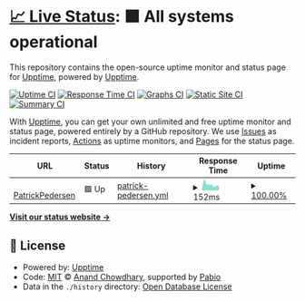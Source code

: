 # [📈 Live Status](https://status.patrickpedersen.tech): <!--live status--> **🟩 All systems operational**

This repository contains the open-source uptime monitor and status page for [Upptime](https://upptime.js.org), powered by [Upptime](https://github.com/upptime/upptime).

[![Uptime CI](https://github.com/PatrickPedersenTech/uptime-monitor/workflows/Uptime%20CI/badge.svg)](https://github.com/PatrickPedersenTech/uptime-monitor/actions?query=workflow%3A%22Uptime+CI%22)
[![Response Time CI](https://github.com/PatrickPedersenTech/uptime-monitor/workflows/Response%20Time%20CI/badge.svg)](https://github.com/PatrickPedersenTech/uptime-monitor/actions?query=workflow%3A%22Response+Time+CI%22)
[![Graphs CI](https://github.com/PatrickPedersenTech/uptime-monitor/workflows/Graphs%20CI/badge.svg)](https://github.com/PatrickPedersenTech/uptime-monitor/actions?query=workflow%3A%22Graphs+CI%22)
[![Static Site CI](https://github.com/PatrickPedersenTech/uptime-monitor/workflows/Static%20Site%20CI/badge.svg)](https://github.com/PatrickPedersenTech/uptime-monitor/actions?query=workflow%3A%22Static+Site+CI%22)
[![Summary CI](https://github.com/PatrickPedersenTech/uptime-monitor/workflows/Summary%20CI/badge.svg)](https://github.com/PatrickPedersenTech/uptime-monitor/actions?query=workflow%3A%22Summary+CI%22)

With [Upptime](https://upptime.js.org), you can get your own unlimited and free uptime monitor and status page, powered entirely by a GitHub repository. We use [Issues](https://github.com/upptime/upptime/issues) as incident reports, [Actions](https://github.com/PatrickPedersenTech/uptime-monitor/actions) as uptime monitors, and [Pages](https://status.patrickpedersen.tech) for the status page.

<!--start: status pages-->
<!-- This summary is generated by Upptime (https://github.com/upptime/upptime) -->
<!-- Do not edit this manually, your changes will be overwritten -->
<!-- prettier-ignore -->
| URL | Status | History | Response Time | Uptime |
| --- | ------ | ------- | ------------- | ------ |
| <img alt="" src="https://icons.duckduckgo.com/ip3/patrickpedersen.tech.ico" height="13"> [PatrickPedersen](https://patrickpedersen.tech) | 🟩 Up | [patrick-pedersen.yml](https://github.com/PatrickPedersenTech/uptime-monitor/commits/HEAD/history/patrick-pedersen.yml) | <details><summary><img alt="Response time graph" src="./graphs/patrick-pedersen/response-time-week.png" height="20"> 152ms</summary><br><a href="https://status.patrickpedersen.tech/history/patrick-pedersen"><img alt="Response time 148" src="https://img.shields.io/endpoint?url=https%3A%2F%2Fraw.githubusercontent.com%2FPatrickPedersenTech%2Fuptime-monitor%2FHEAD%2Fapi%2Fpatrick-pedersen%2Fresponse-time.json"></a><br><a href="https://status.patrickpedersen.tech/history/patrick-pedersen"><img alt="24-hour response time 117" src="https://img.shields.io/endpoint?url=https%3A%2F%2Fraw.githubusercontent.com%2FPatrickPedersenTech%2Fuptime-monitor%2FHEAD%2Fapi%2Fpatrick-pedersen%2Fresponse-time-day.json"></a><br><a href="https://status.patrickpedersen.tech/history/patrick-pedersen"><img alt="7-day response time 152" src="https://img.shields.io/endpoint?url=https%3A%2F%2Fraw.githubusercontent.com%2FPatrickPedersenTech%2Fuptime-monitor%2FHEAD%2Fapi%2Fpatrick-pedersen%2Fresponse-time-week.json"></a><br><a href="https://status.patrickpedersen.tech/history/patrick-pedersen"><img alt="30-day response time 163" src="https://img.shields.io/endpoint?url=https%3A%2F%2Fraw.githubusercontent.com%2FPatrickPedersenTech%2Fuptime-monitor%2FHEAD%2Fapi%2Fpatrick-pedersen%2Fresponse-time-month.json"></a><br><a href="https://status.patrickpedersen.tech/history/patrick-pedersen"><img alt="1-year response time 148" src="https://img.shields.io/endpoint?url=https%3A%2F%2Fraw.githubusercontent.com%2FPatrickPedersenTech%2Fuptime-monitor%2FHEAD%2Fapi%2Fpatrick-pedersen%2Fresponse-time-year.json"></a></details> | <details><summary><a href="https://status.patrickpedersen.tech/history/patrick-pedersen">100.00%</a></summary><a href="https://status.patrickpedersen.tech/history/patrick-pedersen"><img alt="All-time uptime 100.00%" src="https://img.shields.io/endpoint?url=https%3A%2F%2Fraw.githubusercontent.com%2FPatrickPedersenTech%2Fuptime-monitor%2FHEAD%2Fapi%2Fpatrick-pedersen%2Fuptime.json"></a><br><a href="https://status.patrickpedersen.tech/history/patrick-pedersen"><img alt="24-hour uptime 100.00%" src="https://img.shields.io/endpoint?url=https%3A%2F%2Fraw.githubusercontent.com%2FPatrickPedersenTech%2Fuptime-monitor%2FHEAD%2Fapi%2Fpatrick-pedersen%2Fuptime-day.json"></a><br><a href="https://status.patrickpedersen.tech/history/patrick-pedersen"><img alt="7-day uptime 100.00%" src="https://img.shields.io/endpoint?url=https%3A%2F%2Fraw.githubusercontent.com%2FPatrickPedersenTech%2Fuptime-monitor%2FHEAD%2Fapi%2Fpatrick-pedersen%2Fuptime-week.json"></a><br><a href="https://status.patrickpedersen.tech/history/patrick-pedersen"><img alt="30-day uptime 100.00%" src="https://img.shields.io/endpoint?url=https%3A%2F%2Fraw.githubusercontent.com%2FPatrickPedersenTech%2Fuptime-monitor%2FHEAD%2Fapi%2Fpatrick-pedersen%2Fuptime-month.json"></a><br><a href="https://status.patrickpedersen.tech/history/patrick-pedersen"><img alt="1-year uptime 100.00%" src="https://img.shields.io/endpoint?url=https%3A%2F%2Fraw.githubusercontent.com%2FPatrickPedersenTech%2Fuptime-monitor%2FHEAD%2Fapi%2Fpatrick-pedersen%2Fuptime-year.json"></a></details>

<!--end: status pages-->

[**Visit our status website →**](https://status.patrickpedersen.tech)

## 📄 License

- Powered by: [Upptime](https://github.com/upptime/upptime)
- Code: [MIT](./LICENSE) © [Anand Chowdhary](https://anandchowdhary.com), supported by [Pabio](https://pabio.com)
- Data in the `./history` directory: [Open Database License](https://opendatacommons.org/licenses/odbl/1-0/)
